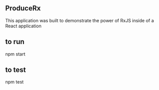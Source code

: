 ## ProduceRx

This application was built to demonstrate the power of RxJS inside of a React application

## to run

npm start

## to test

npm test
